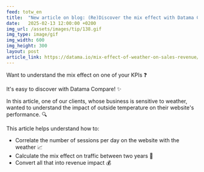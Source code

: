 ```yaml
---
feed: totw_en
title:  "New article on blog: (Re)Discover the mix effect with Datama Compare!"
date:   2025-02-13 12:00:00 +0200
img_url: /assets/images/tip/138.gif
img_type: image/gif
img_width: 600
img_height: 300
layout: post
article_link: https://datama.io/mix-effect-of-weather-on-sales-revenue/
---
```



Want to understand the mix effect on one of your KPIs ❓  

It's easy to discover with Datama Compare! ✨  

In this article, one of our clients, whose business is sensitive to weather, wanted to understand the impact of outside temperature on their website's performance. 🔍  

This article helps understand how to:
  * Correlate the number of sessions per day on the website with the weather 📈  
  * Calculate the mix effect on traffic between two years 🧮  
  * Convert all that into revenue impact 💰